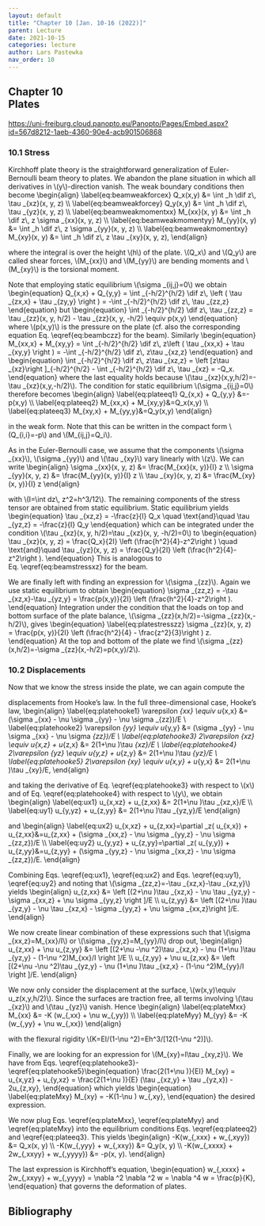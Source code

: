 ```yaml
---
layout: default
title: "Chapter 10 [Jan. 10-16 (2022)]"
parent: Lecture
date: 2021-10-15
categories: lecture
author: Lars Pastewka
nav_order: 10
---
```



<h2 class='chapterHead'><span class='titlemark'>Chapter 10</span><br /><a id='x1-100010'></a>Plates</h2>
<!-- l. 3 --><p class='noindent'><a href='https://uni-freiburg.cloud.panopto.eu/Panopto/Pages/Embed.aspx?id=567d8212-1aeb-4360-90e4-acb901506868' class='url'><span class='cmtt-12'>https://uni-freiburg.cloud.panopto.eu/Panopto/Pages/Embed.aspx?id=567d8212-1aeb-4360-90e4-acb901506868</span></a>
</p>
<h3 class='sectionHead'><span class='titlemark'>10.1 </span> <a id='x1-200010.1'></a>Stress</h3>
<!-- l. 7 --><p class='noindent'>Kirchhoff plate theory is the straightforward generalization of Euler-Bernoulli
beam theory to plates. We abandon the plane situation in which all derivatives in
\(y\)-direction vanish. The weak boundary conditions then become \begin{align} \label{eq:beamweakforcex} Q_x(x,y) &amp;= \int _h \dif z\, \tau _{xz}(x, y, z) \\ \label{eq:beamweakforcey} Q_y(x,y) &amp;= \int _h \dif z\, \tau _{yz}(x, y, z) \\ \label{eq:beamweakmomentxx} M_{xx}(x, y) &amp;= \int _h \dif z\, z \sigma _{xx}(x, y, z) \\ \label{eq:beamweakmomentyy} M_{yy}(x, y) &amp;= \int _h \dif z\, z \sigma _{yy}(x, y, z) \\ \label{eq:beamweakmomentxy} M_{xy}(x, y) &amp;= \int _h \dif z\, z \tau _{xy}(x, y, z), \end{align}
</p><!-- l. 20 --><p class='indent'> where the integral is over the height \(h\) of the plate. \(Q_x\) and \(Q_y\) are called shear forces,
\(M_{xx}\) and \(M_{yy}\) are bending moments and \(M_{xy}\) is the torsional moment.
</p><!-- l. 22 --><p class='indent'> Note that employing static equilibrium \(\sigma _{ij,j}=0\) we obtain \begin{equation} Q_{x,x} + Q_{y,y} = \int _{-h/2}^{h/2} \dif z\, \left ( \tau _{zx,x} + \tau _{zy,y} \right ) = -\int _{-h/2}^{h/2} \dif z\, \tau _{zz,z} \end{equation}
but \begin{equation} \int _{-h/2}^{h/2} \dif z\, \tau _{zz,z} = \tau _{zz}(x, y, h/2) - \tau _{zz}(x, y, -h/2) \equiv p(x,y) \end{equation}
where \(p(x,y)\) is the pressure on the plate (cf. also the corresponding equation
Eq. \eqref{eq:beambczz} for the beam). Similarly \begin{equation} M_{xx,x} + M_{xy,y} = \int _{-h/2}^{h/2} \dif z\, z\left ( \tau _{xx,x} + \tau _{xy,y} \right ) = -\int _{-h/2}^{h/2} \dif z\, z\tau _{xz,z} \end{equation}
and \begin{equation} \int _{-h/2}^{h/2} \dif z\, z\tau _{xz,z} = \left [z\tau _{xz}\right ]_{-h/2}^{h/2} - \int _{-h/2}^{h/2} \dif z\, \tau _{xz} = -Q_x. \end{equation}
where the last equality holds because \(\tau _{xz}(x,y,h/2)=-\tau _{xz}(x,y,-h/2)\). The condition for static equilibrium \(\sigma _{ij,j}=0\)
therefore becomes \begin{align} \label{eq:plateeq1} Q_{x,x} + Q_{y,y} &amp;=-p(x,y) \\ \label{eq:plateeq2} M_{xx,x} + M_{xy,y}&amp;=Q_x(x,y) \\ \label{eq:plateeq3} M_{xy,x} + M_{yy,y}&amp;=Q_y(x,y) \end{align}
</p><!-- l. 48 --><p class='indent'> in the weak form. Note that this can be written in the compact form \(Q_{i,i}=-p\) and
\(M_{ij,j}=Q_i\).
</p><!-- l. 50 --><p class='indent'> As in the Euler-Bernoulli case, we assume that the components \(\sigma _{xx}\), \(\sigma _{yy}\) and \(\tau _{xy}\) vary
linearly with \(z\). We can write \begin{align} \sigma _{xx}(x, y, z) &amp;= \frac{M_{xx}(x, y)}{I} z \\ \sigma _{yy}(x, y, z) &amp;= \frac{M_{yy}(x, y)}{I} z \\ \tau _{xy}(x, y, z) &amp;= \frac{M_{xy}(x, y)}{I} z \end{align}
</p><!-- l. 56 --><p class='indent'> with \(I=\int dz\, z^2=h^3/12\). The remaining components of the stress tensor are obtained from static
equilibrium. Static equilibrium yields \begin{equation} \tau _{xz,z} = -\frac{z}{I} Q_x \quad \text{and}\quad \tau _{yz,z} = -\frac{z}{I} Q_y \end{equation}
which can be integrated under the condition \(\tau _{xz}(x, y, h/2)=\tau _{xz}(x, y, -h/2)=0\) to \begin{equation} \tau _{xz}(x, y, z) = \frac{Q_x}{2I} \left (\frac{h^2}{4}-z^2\right ) \quad \text{and}\quad \tau _{yz}(x, y, z) = \frac{Q_y}{2I} \left (\frac{h^2}{4}-z^2\right ). \end{equation}
This is analogous to Eq. \eqref{eq:beamstressxz} for the beam.
</p><!-- l. 70 --><p class='indent'> We are finally left with finding an expression for \(\sigma _{zz}\). Again we use static
equilibrium to obtain \begin{equation} \sigma _{zz,z} = -\tau _{xz,x}-\tau _{yz,y} = \frac{p(x,y)}{2I} \left (\frac{h^2}{4}-z^2\right ). \end{equation}
Integration under the condition that the loads on top and bottom surface of the
plate balance, \(\sigma _{zz}(x,h/2)=-\sigma _{zz}(x,-h/2)\), gives \begin{equation} \label{eq:platestresszz} \sigma _{zz}(x, y, z) = \frac{p(x, y)}{2I} \left (\frac{h^2}{4} - \frac{z^2}{3}\right ) z. \end{equation}
At the top and bottom of the plate we find \(\sigma _{zz}(x,h/2)=-\sigma _{zz}(x,-h/2)=p(x,y)/2\).
</p><!-- l. 83 --><p class='noindent'>
</p>
<h3 class='sectionHead'><span class='titlemark'>10.2 </span> <a id='x1-300010.2'></a>Displacements</h3>
<!-- l. 85 --><p class='noindent'>Now that we know the stress inside the plate, we can again compute the



displacements from Hooke’s law. In the full three-dimensional case, Hooke’s law, \begin{align} \label{eq:platehooke1} \varepsilon _{xx} \equiv u_{x,x} &amp;= (\sigma _{xx} - \nu \sigma _{yy} - \nu \sigma _{zz})/E \\ \label{eq:platehooke2} \varepsilon _{yy} \equiv u_{y,y} &amp;= (\sigma _{yy} - \nu \sigma _{xx} - \nu \sigma _{zz})/E \\ \label{eq:platehooke3} 2\varepsilon _{xz} \equiv u_{x,z} + u_{z,x} &amp;= 2(1+\nu )\tau _{xz}/E \\ \label{eq:platehooke4} 2\varepsilon _{yz} \equiv u_{y,z} + u_{z,y} &amp;= 2(1+\nu )\tau _{yz}/E \\ \label{eq:platehooke5} 2\varepsilon _{xy} \equiv u_{x,y} + u_{y,x} &amp;= 2(1+\nu )\tau _{xy}/E, \end{align}
</p><!-- l. 98 --><p class='indent'> and taking the derivative of Eq. \eqref{eq:platehooke3} with respect to \(x\) and
of Eq. \eqref{eq:platehooke4} with respect to \(y\), we obtain \begin{align} \label{eq:ux1} u_{x,xz} + u_{z,xx} &amp;= 2(1+\nu )\tau _{xz,x}/E \\ \label{eq:uy1} u_{y,yz} + u_{z,yy} &amp;= 2(1+\nu )\tau _{yz,y}/E \end{align}
</p><!-- l. 105 --><p class='indent'> and \begin{align} \label{eq:ux2} u_{x,xz} + u_{z,xx}=\partial _z( u_{x,x}) + u_{z,xx}&amp;=u_{z,xx} + (\sigma _{xx,z} - \nu \sigma _{yy,z} - \nu \sigma _{zz,z})/E \\ \label{eq:uy2} u_{y,yz} + u_{z,yy}=\partial _z( u_{y,y}) + u_{z,yy}&amp;=u_{z,yy} + (\sigma _{yy,z} - \nu \sigma _{xx,z} - \nu \sigma _{zz,z})/E. \end{align}
</p><!-- l. 112 --><p class='indent'> Combining Eqs. \eqref{eq:ux1}, \eqref{eq:ux2} and Eqs. \eqref{eq:uy1},
\eqref{eq:uy2} and noting that \(\sigma _{zz,z}=-\tau _{xz,x}-\tau _{xz,y}\) yields \begin{align} u_{z,xx} &amp;= \left [(2+\nu )\tau _{xz,x} - \nu \tau _{yz,y} - \sigma _{xx,z} + \nu \sigma _{yy,z} \right ]/E \\ u_{z,yy} &amp;= \left [(2+\nu )\tau _{yz,y} - \nu \tau _{xz,x} - \sigma _{yy,z} + \nu \sigma _{xx,z}\right ]/E. \end{align}
</p><!-- l. 117 --><p class='indent'> We now create linear combination of these expressions such that \(\sigma _{xx,z}=M_{xx}/I\) or \(\sigma _{yy,z}=M_{yy}/I\) drop out,
\begin{align} u_{z,xx} + \nu u_{z,yy} &amp;= \left [(2+\nu -\nu ^2)\tau _{xz,x} - \nu (1+\nu )\tau _{yz,y} - (1-\nu ^2)M_{xx}/I \right ]/E \\ u_{z,yy} + \nu u_{z,xx} &amp;= \left [(2+\nu -\nu ^2)\tau _{yz,y} - \nu (1+\nu )\tau _{xz,x} - (1-\nu ^2)M_{yy}/I \right ]/E. \end{align}
</p><!-- l. 122 --><p class='indent'> We now only consider the displacement at the surface, \(w(x,y)\equiv u_z(x,y,h/2)\). Since the surfaces are
traction free, all terms involving \(\tau _{xz}\) and \(\tau _{yz}\) vanish. Hence \begin{align} \label{eq:plateMxx} M_{xx} &amp;= -K (w_{,xx} + \nu w_{,yy}) \\ \label{eq:plateMyy} M_{yy} &amp;= -K (w_{,yy} + \nu w_{,xx}) \end{align}
</p><!-- l. 129 --><p class='indent'> with the <span class='cmti-12'>flexural rigidity</span> \(K=EI/(1-\nu ^2)=Eh^3/[12(1-\nu ^2)]\).
</p><!-- l. 131 --><p class='indent'> Finally, we are looking for an expression for \(M_{xy}=I\tau _{xy,z}\). We have from
Eqs. \eqref{eq:platehooke3}-\eqref{eq:platehooke5}\begin{equation} \frac{2(1+\nu )}{EI} M_{xy} = u_{x,yz} + u_{y,xz} = \frac{2(1+\nu )}{E} (\tau _{xz,y} + \tau _{yz,x}) - 2u_{z,xy}, \end{equation}
which yields \begin{equation} \label{eq:plateMxy} M_{xy} = -K(1-\nu ) w_{,xy}, \end{equation}
the desired expression.
</p><!-- l. 142 --><p class='indent'> We now plug Eqs. \eqref{eq:plateMxx}, \eqref{eq:plateMyy} and
\eqref{eq:plateMxy} into the equilibrium conditions Eqs. \eqref{eq:plateeq2} and
\eqref{eq:plateeq3}. This yields \begin{align} -K(w_{,xxx} + w_{,xyy}) &amp;= Q_x(x, y) \\ -K(w_{,yyy} + w_{,xxy}) &amp;= Q_y(x, y) \\ -K(w_{,xxxx} + 2w_{,xxyy} + w_{,yyyy}) &amp;= -p(x, y). \end{align}
</p><!-- l. 148 --><p class='indent'> The last expression is Kirchhoff’s equation, \begin{equation} w_{,xxxx} + 2w_{,xxyy} + w_{,yyyy} = \nabla ^2 \nabla ^2 w = \nabla ^4 w = \frac{p}{K}, \end{equation}
that governs the deformation of plates.



</p>
<h2 class='likechapterHead'><a id='x1-400010.2'></a>Bibliography</h2>

